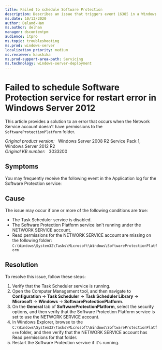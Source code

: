 ```yaml
---
title: Failed to schedule Software Protection
description: Describes an issue that triggers event 16385 in a Windows Server 2012 environment. Occurs when the Network Service account doesn't have permissions to the SoftwareProtectionPlatform folder.
ms.date: 10/13/2020
author: Deland-Han 
ms.author: delhan
manager: dscontentpm
audience: itpro
ms.topic: troubleshooting
ms.prod: windows-server
localization_priority: medium
ms.reviewer: kaushika
ms.prod-support-area-path: Servicing
ms.technology: windows-server-deployment
---
```

# Failed to schedule Software Protection service for restart error in Windows Server 2012

This article provides a solution to an error that occurs when the Network Service account doesn't have permissions to the `SoftwareProtectionPlatform` folder.

_Original product version:_ &nbsp; Windows Server 2008 R2 Service Pack 1, Windows Server 2012 R2  
_Original KB number:_ &nbsp; 3033200

## Symptoms

You may frequently receive the following event in the Application log for the Software Protection service:

## Cause

The issue may occur if one or more of the following conditions are true:

- The Task Scheduler service is disabled.
- The Software Protection Platform service isn't running under the NETWORK SERVICE account.
- Read permissions for the NETWORK SERVICE account are missing on the following folder:
    `C:\Windows\System32\Tasks\Microsoft\Windows\SoftwareProtectionPlatform`

## Resolution

To resolve this issue, follow these steps:

1. Verify that the Task Scheduler service is running.
2. Open the Computer Management tool, and then navigate to **Configuration** -> **Task Scheduler** -> **Task Scheduler Library** -> **Microsoft** -> **Windows** -> **SoftwareProtectionPlatform**.
3. On the **General** tab of **SoftwareProtectionPlatform**, select the security options, and then verify that the Software Protection Platform service is set to use the NETWORK SERVICE account.
4. In Windows Explorer, browse to the `C:\Windows\System32\Tasks\Microsoft\Windows\SoftwareProtectionPlatform` folder, and then verify that the NETWORK SERVICE account has Read permissions for that folder.
5. Restart the Software Protection service if it's running.
